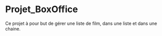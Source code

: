 # Projet_BoxOffice


Ce projet à pour but de gérer une liste de film, dans une liste et dans une chaine.
